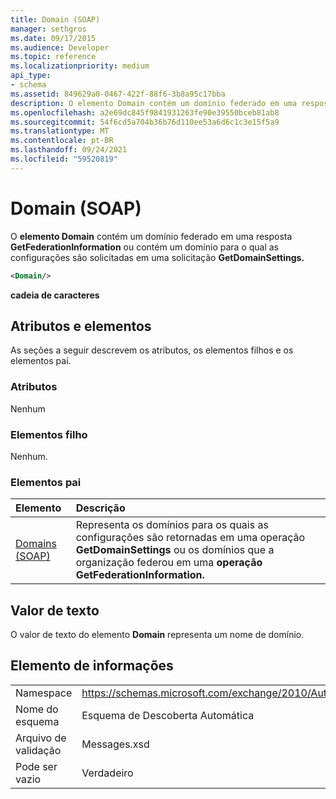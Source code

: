 ```yaml
---
title: Domain (SOAP)
manager: sethgros
ms.date: 09/17/2015
ms.audience: Developer
ms.topic: reference
ms.localizationpriority: medium
api_type:
- schema
ms.assetid: 849629a0-0467-422f-88f6-3b8a95c17bba
description: O elemento Domain contém um domínio federado em uma resposta GetFederationInformation ou contém um domínio para o qual as configurações são solicitadas em uma solicitação GetDomainSettings.
ms.openlocfilehash: a2e69dc845f9841931263fe90e39550bceb81ab8
ms.sourcegitcommit: 54f6cd5a704b36b76d110ee53a6d6c1c3e15f5a9
ms.translationtype: MT
ms.contentlocale: pt-BR
ms.lasthandoff: 09/24/2021
ms.locfileid: "59520819"
---
```

# <a name="domain-soap"></a>Domain (SOAP)

O **elemento Domain** contém um domínio federado em uma resposta **GetFederationInformation** ou contém um domínio para o qual as configurações são solicitadas em uma solicitação **GetDomainSettings.** 
  
```XML
<Domain/> 
```

 **cadeia de caracteres**
## <a name="attributes-and-elements"></a>Atributos e elementos

As seções a seguir descrevem os atributos, os elementos filhos e os elementos pai.
  
### <a name="attributes"></a>Atributos

Nenhum
  
### <a name="child-elements"></a>Elementos filho

Nenhum.
  
### <a name="parent-elements"></a>Elementos pai

|**Elemento**|**Descrição**|
|:-----|:-----|
|[Domains (SOAP)](domains-soap.md) <br/> |Representa os domínios para os quais as configurações são retornadas em uma operação **GetDomainSettings** ou os domínios que a organização federou em uma **operação GetFederationInformation.**  <br/> |
   
## <a name="text-value"></a>Valor de texto

O valor de texto do elemento **Domain** representa um nome de domínio. 
  
## <a name="element-information"></a>Elemento de informações

|||
|:-----|:-----|
|Namespace  <br/> |https://schemas.microsoft.com/exchange/2010/Autodiscover  <br/> |
|Nome do esquema  <br/> |Esquema de Descoberta Automática  <br/> |
|Arquivo de validação  <br/> |Messages.xsd  <br/> |
|Pode ser vazio  <br/> |Verdadeiro  <br/> |
   

